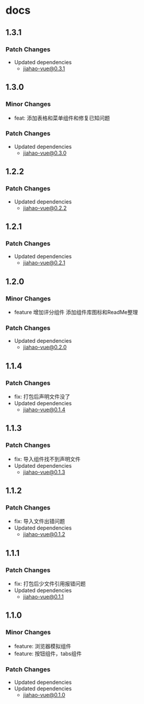 # docs

## 1.3.1

### Patch Changes

- Updated dependencies
  - jiahao-vue@0.3.1

## 1.3.0

### Minor Changes

- feat: 添加表格和菜单组件和修复已知问题

### Patch Changes

- Updated dependencies
  - jiahao-vue@0.3.0

## 1.2.2

### Patch Changes

- Updated dependencies
  - jiahao-vue@0.2.2

## 1.2.1

### Patch Changes

- Updated dependencies
  - jiahao-vue@0.2.1

## 1.2.0

### Minor Changes

- feature 增加评分组件 添加组件库图标和ReadMe整理

### Patch Changes

- Updated dependencies
  - jiahao-vue@0.2.0

## 1.1.4

### Patch Changes

- fix: 打包后声明文件没了
- Updated dependencies
  - jiahao-vue@0.1.4

## 1.1.3

### Patch Changes

- fix: 导入组件找不到声明文件
- Updated dependencies
  - jiahao-vue@0.1.3

## 1.1.2

### Patch Changes

- fix: 导入文件出错问题
- Updated dependencies
  - jiahao-vue@0.1.2

## 1.1.1

### Patch Changes

- fix: 打包后少文件引用报错问题
- Updated dependencies
  - jiahao-vue@0.1.1

## 1.1.0

### Minor Changes

- feature: 浏览器模拟组件
- feature: 按钮组件，tabs组件

### Patch Changes

- Updated dependencies
- Updated dependencies
  - jiahao-vue@0.1.0
